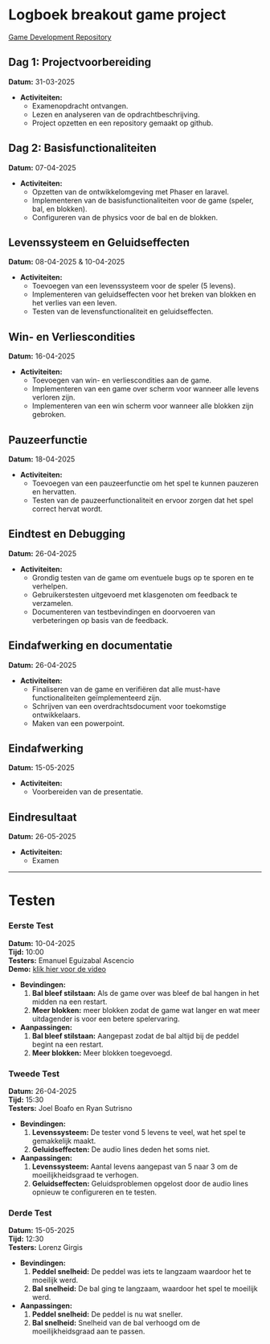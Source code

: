 # Logboek breakout game project

[Game Development Repository](https://github.com/praxand/kd-game-development)

## Dag 1: Projectvoorbereiding
**Datum:** 31-03-2025
- **Activiteiten:**
  - Examenopdracht ontvangen.
  - Lezen en analyseren van de opdrachtbeschrijving.
  - Project opzetten en een repository gemaakt op github.


## Dag 2: Basisfunctionaliteiten
**Datum:** 07-04-2025
- **Activiteiten:**
  - Opzetten van de ontwikkelomgeving met Phaser en laravel.
  - Implementeren van de basisfunctionaliteiten voor de game (speler, bal, en blokken).
  - Configureren van de physics voor de bal en de blokken.

## Levenssysteem en Geluidseffecten
**Datum:** 08-04-2025 & 10-04-2025
- **Activiteiten:**
  - Toevoegen van een levenssysteem voor de speler (5 levens).
  - Implementeren van geluidseffecten voor het breken van blokken en het verlies van een leven.
  - Testen van de levensfunctionaliteit en geluidseffecten.

## Win- en Verliescondities
**Datum:** 16-04-2025
- **Activiteiten:**
  - Toevoegen van win- en verliescondities aan de game.
  - Implementeren van een game over scherm voor wanneer alle levens verloren zijn.
  - Implementeren van een win scherm voor wanneer alle blokken zijn gebroken.

## Pauzeerfunctie
**Datum:** 18-04-2025
- **Activiteiten:**
  - Toevoegen van een pauzeerfunctie om het spel te kunnen pauzeren en hervatten.
  - Testen van de pauzeerfunctionaliteit en ervoor zorgen dat het spel correct hervat wordt.

## Eindtest en Debugging
**Datum:** 26-04-2025
- **Activiteiten:**
  - Grondig testen van de game om eventuele bugs op te sporen en te verhelpen.
  - Gebruikerstesten uitgevoerd met klasgenoten om feedback te verzamelen.
  - Documenteren van testbevindingen en doorvoeren van verbeteringen op basis van de feedback.

## Eindafwerking en documentatie
**Datum:** 26-04-2025
- **Activiteiten:**
  - Finaliseren van de game en verifiëren dat alle must-have functionaliteiten geïmplementeerd zijn.
  - Schrijven van een overdrachtsdocument voor toekomstige ontwikkelaars.
  - Maken van een powerpoint.

## Eindafwerking
**Datum:** 15-05-2025
- **Activiteiten:**
  - Voorbereiden van de presentatie.

## Eindresultaat
**Datum:** 26-05-2025
- **Activiteiten:**
  - Examen

---

# Testen

### Eerste Test
**Datum:** 10-04-2025  
**Tijd:** 10:00  
**Testers:** Emanuel Eguizabal Ascencio  
**Demo:** [klik hier voor de video](https://www.youtube.com/watch?v=RBgowh1zBY4)
- **Bevindingen:**
  1. **Bal bleef stilstaan:** Als de game over was bleef de bal hangen in het midden na een restart.
  2. **Meer blokken:** meer blokken zodat de game wat langer en wat meer uitdagender is voor een betere spelervaring.
- **Aanpassingen:**
  1. **Bal bleef stilstaan:** Aangepast zodat de bal altijd bij de peddel begint na een restart.
  2. **Meer blokken:** Meer blokken toegevoegd.

### Tweede Test
**Datum:** 26-04-2025  
**Tijd:** 15:30  
**Testers:** Joel Boafo en Ryan Sutrisno

- **Bevindingen:**
  1. **Levenssysteem:** De tester vond 5 levens te veel, wat het spel te gemakkelijk maakt.
  2. **Geluidseffecten:** De audio lines deden het soms niet.
- **Aanpassingen:**
  1. **Levenssysteem:** Aantal levens aangepast van 5 naar 3 om de moeilijkheidsgraad te verhogen.
  2. **Geluidseffecten:** Geluidsproblemen opgelost door de audio lines opnieuw te configureren en te testen.

### Derde Test
**Datum:** 15-05-2025  
**Tijd:** 12:30  
**Testers:** Lorenz Girgis
- **Bevindingen:**
  1. **Peddel snelheid:** De peddel was iets te langzaam waardoor het te moeilijk werd.
  2. **Bal snelheid:** De bal ging te langzaam, waardoor het spel te moeilijk werd.
- **Aanpassingen:**
  1. **Peddel snelheid:** De peddel is nu wat sneller.
  2. **Bal snelheid:** Snelheid van de bal verhoogd om de moeilijkheidsgraad aan te passen.
